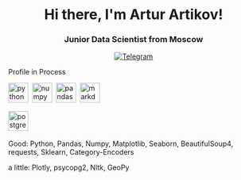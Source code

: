 <div id="header" align="center">
  <h1>Hi there, I'm Artur Artikov!</h1>
  <h3>Junior Data Scientist from Moscow</h3> 
</div>


<div id="socials" align="center">
  <a href="https://t.me/ArturArtikov">
    <img src="https://img.shields.io/badge/Telegram-blue&logo=Telegram" alt="Telegram">
  </a>
</div>

Profile in Process <img src="https://cdn.icon-icons.com/icons2/1489/PNG/512/loadingcircles_102612.png" width="10" height="10">

<img src="https://cdn.jsdelivr.net/gh/devicons/devicon/icons/python/python-original-wordmark.svg" title="python" width="40" height="40" />&nbsp;
<img src="https://cdn.jsdelivr.net/gh/devicons/devicon/icons/numpy/numpy-original-wordmark.svg" title="numpy" width="40" height="40" />&nbsp;
<img src="https://cdn.jsdelivr.net/gh/devicons/devicon/icons/pandas/pandas-original-wordmark.svg" title="pandas" width="40" height="40" />&nbsp;
<img src="https://cdn.jsdelivr.net/gh/devicons/devicon/icons/markdown/markdown-original.svg" title="markdown" width="40" height="40" />&nbsp;


<img src="https://cdn.jsdelivr.net/gh/devicons/devicon/icons/postgresql/postgresql-original-wordmark.svg" title="postgresql" width="40" height="40" />&nbsp;

Good:
Python, Pandas, Numpy, Matplotlib, Seaborn, BeautifulSoup4, requests, Sklearn, Category-Encoders 

a little:
Plotly, psycopg2, Nltk, GeoPy
